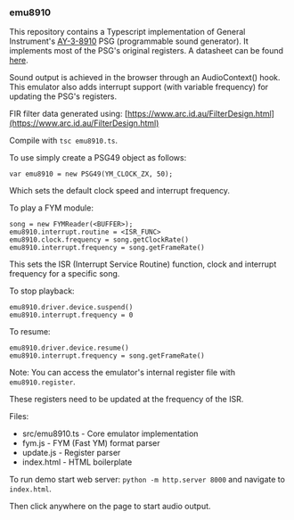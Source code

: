 ### emu8910

This repository contains a Typescript implementation of General Instrument's [AY-3-8910](https://en.wikipedia.org/wiki/General_Instrument_AY-3-8910) PSG (programmable sound generator).
It implements most of the PSG's original registers. A datasheet can be found [here](http://map.grauw.nl/resources/sound/generalinstrument_ay-3-8910.pdf).

Sound output is achieved in the browser through an AudioContext() hook. <br>
This emulator also adds interrupt support (with variable frequency) for updating the PSG's registers.

FIR filter data generated using:
[https://www.arc.id.au/FilterDesign.html](https://www.arc.id.au/FilterDesign.html)

Compile with `tsc emu8910.ts`.

To use simply create a PSG49 object as follows:
```
var emu8910 = new PSG49(YM_CLOCK_ZX, 50);
```

Which sets the default clock speed and interrupt frequency. 

To play a FYM module:
```
song = new FYMReader(<BUFFER>);
emu8910.interrupt.routine = <ISR_FUNC>
emu8910.clock.frequency = song.getClockRate()
emu8910.interrupt.frequency = song.getFrameRate()
```

This sets the ISR (Interrupt Service Routine) function, clock and interrupt frequency for a specific song.

To stop playback:
```
emu8910.driver.device.suspend()
emu8910.interrupt.frequency = 0
```
To resume:
```
emu8910.driver.device.resume()
emu8910.interrupt.frequency = song.getFrameRate()
```

Note: You can access the emulator's internal register file with `emu8910.register`.

These registers need to be updated at the frequency of the ISR.

Files:

* src/emu8910.ts - Core emulator implementation
* fym.js - FYM (Fast YM) format parser
* update.js - Register parser
* index.html - HTML boilerplate

To run demo start web server: `python -m http.server 8000` and navigate to `index.html`.

Then click anywhere on the page to start audio output.

